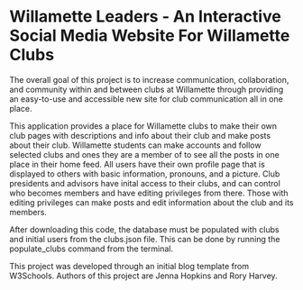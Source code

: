 # Willamette Leaders - An Interactive Social Media Website For Willamette Clubs

The overall goal of this project is to increase communication, collaboration, and community within and between clubs at Willamette through providing an easy-to-use and accessible new site for club communication all in one place.

This application provides a place for Willamette clubs to make their own club pages with descriptions and info about their club and make posts about their club.
Willamette students can make accounts and follow selected clubs and ones they are a member of to see all the posts in one place in their home feed.
All users have their own profile page that is displayed to others with basic information, pronouns, and a picture.
Club presidents and advisors have inital access to their clubs, and can control who becomes members and have editing privileges from there.
Those with editing privileges can make posts and edit information about the club and its members.


After downloading this code, the database must be populated with clubs and initial users from the clubs.json file.
This can be done by running the populate_clubs command from the terminal.


This project was developed through an initial blog template from W3Schools.
Authors of this project are Jenna Hopkins and Rory Harvey.